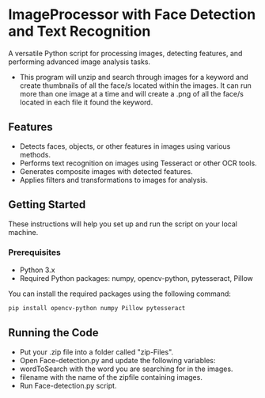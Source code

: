 # ImageProcessor with Face Detection and Text Recognition

A versatile Python script for processing images, detecting features, and performing advanced image analysis tasks.

- This program will unzip and search through images for a keyword and create thumbnails of all the face/s located within the images. It can run more than one image at a time and will create a .png of all the face/s located in each file it found the keyword.

## Features

- Detects faces, objects, or other features in images using various methods.
- Performs text recognition on images using Tesseract or other OCR tools.
- Generates composite images with detected features.
- Applies filters and transformations to images for analysis.

## Getting Started

These instructions will help you set up and run the script on your local machine.

### Prerequisites

- Python 3.x
- Required Python packages: numpy, opencv-python, pytesseract, Pillow

You can install the required packages using the following command:

```bash
pip install opencv-python numpy Pillow pytesseract

```

## Running the Code

- Put your .zip file into a folder called "zip-Files".
- Open Face-detection.py and update the following variables:
- wordToSearch with the word you are searching for in the images.
- filename with the name of the zipfile containing images.
- Run Face-detection.py script.
